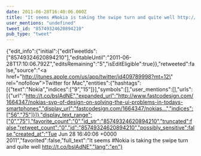 ```yaml
---
date: 2011-06-28T16:40:06.000Z
title: "It seems #Nokia is taking the swipe turn and quite well http://t.co/bslAdNE″"
user_mentions: "undefined"
tweet_id: "85749324620894210"
pub_type: "tweet"
---
```

{"edit_info":{"initial":{"editTweetIds":["85749324620894210"],"editableUntil":"2011-06-28T17:10:06.792Z","editsRemaining":"5","isEditEligible":true}},"retweeted":false,"source":"<a href=\"http://itunes.apple.com/us/app/twitter/id409789998?mt=12\" rel=\"nofollow\">Twitter for Mac</a>","entities":{"hashtags":[{"text":"Nokia","indices":["9","15"]}],"symbols":[],"user_mentions":[],"urls":[{"url":"http://t.co/bslAdNE","expanded_url":"http://www.fastcodesign.com/1664347/nokias-svp-of-design-on-solving-the-ui-problems-in-todays-smartphones","display_url":"fastcodesign.com/1664347/nokias…","indices":["56","75"]}]},"display_text_range":["0","75"],"favorite_count":"0","id_str":"85749324620894210","truncated":false,"retweet_count":"0","id":"85749324620894210","possibly_sensitive":false,"created_at":"Tue Jun 28 16:40:06 +0000 2011","favorited":false,"full_text":"It seems #Nokia is taking the swipe turn and quite well http://t.co/bslAdNE","lang":"en"}
